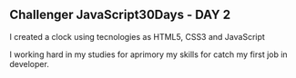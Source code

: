 ## Challenger JavaScript30Days - DAY 2

I created a clock using tecnologies as HTML5, CSS3 and JavaScript

I working hard in my studies for aprimory my skills for catch my first job in developer.
